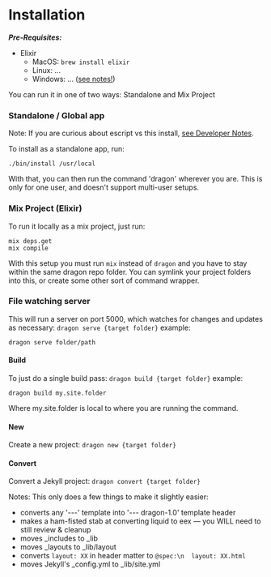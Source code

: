 # Installation

***Pre-Requisites:***

* Elixir
  - MacOS: `brew install elixir`
  - Linux: ...
  - Windows: ... ([see notes!](windows-notes.md))

You can run it in one of two ways: Standalone and Mix Project

### Standalone / Global app

Note: If you are curious about escript vs this install, [see Developer Notes](developer-notes.md).

To install as a standalone app, run:

```
./bin/install /usr/local
```

With that, you can then run the command 'dragon' wherever you are. This is only
for one user, and doesn't support multi-user setups.

### Mix Project (Elixir)

To run it locally as a mix project, just run:

```
mix deps.get
mix compile
```

With this setup you must run `mix` instead of `dragon` and you have
to stay within the same dragon repo folder.  You can symlink your
project folders into this, or create some other sort of command wrapper.

### File watching server

This will run a server on port 5000, which watches for changes and updates
as necessary: `dragon serve {target folder}` example:

```
dragon serve folder/path
```

#### Build

To just do a single build pass: `dragon build {target folder}` example:

```
dragon build my.site.folder
```

Where my.site.folder is local to where you are running the command.

#### New

Create a new project: `dragon new {target folder}`

#### Convert

Convert a Jekyll project: `dragon convert {target folder}`

Notes: This only does a few things to make it slightly easier:

* converts any '---' template into '--- dragon-1.0' template header
* makes a ham-fisted stab at converting liquid to eex — you WILL need to still review & cleanup
* moves _includes to _lib
* moves _layouts to _lib/layout
* converts `layout: XX` in header matter to `@spec:\n  layout: XX.html`
* moves Jekyll's _config.yml to _lib/site.yml
